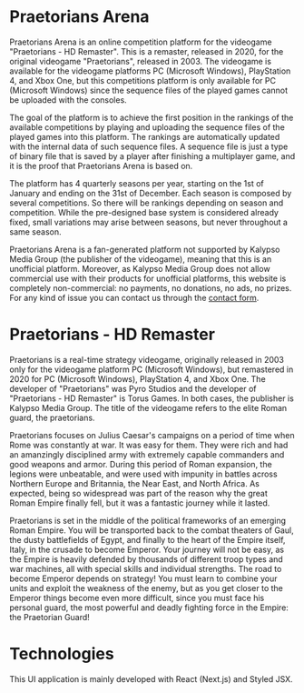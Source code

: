 # Praetorians Arena

Praetorians Arena is an online competition platform for the videogame "Praetorians - HD Remaster". This is a remaster, released in 2020, for the original videogame "Praetorians", released in 2003. The videogame is available for the videogame platforms PC (Microsoft Windows), PlayStation 4, and Xbox One, but this competitions platform is only available for PC (Microsoft Windows) since the sequence files of the played games cannot be uploaded with the consoles.

The goal of the platform is to achieve the first position in the rankings of the available competitions by playing and uploading the sequence files of the played games into this platform. The rankings are automatically updated with the internal data of such sequence files. A sequence file is just a type of binary file that is saved by a player after finishing a multiplayer game, and it is the proof that Praetorians Arena is based on.

The platform has 4 quarterly seasons per year, starting on the 1st of January and ending on the 31st of December. Each season is composed by several competitions. So there will be rankings depending on season and competition. While the pre-designed base system is considered already fixed, small variations may arise between seasons, but never throughout a same season.

Praetorians Arena is a fan-generated platform not supported by Kalypso Media Group (the publisher of the videogame), meaning that this is an unofficial platform. Moreover, as Kalypso Media Group does not allow commercial use with their products for unofficial platforms, this website is completely non-commercial: no payments, no donations, no ads, no prizes. For any kind of issue you can contact us through the [contact form](https://praetorians-arena.nestorllamas.com/contact).

# Praetorians - HD Remaster

Praetorians is a real-time strategy videogame, originally released in 2003 only for the videogame platform PC (Microsoft Windows), but remastered in 2020 for PC (Microsoft Windows), PlayStation 4, and Xbox One. The developer of "Praetorians" was Pyro Studios and the developer of "Praetorians - HD Remaster" is Torus Games. In both cases, the publisher is Kalypso Media Group. The title of the videogame refers to the elite Roman guard, the praetorians.

Praetorians focuses on Julius Caesar's campaigns on a period of time when Rome was constantly at war. It was easy for them. They were rich and had an amanzingly disciplined army with extremely capable commanders and good weapons and armor. During this period of Roman expansion, the legions were unbeatable, and were used with impunity in battles across Northern Europe and Britannia, the Near East, and North Africa. As expected, being so widespread was part of the reason why the great Roman Empire finally fell, but it was a fantastic journey while it lasted.

Praetorians is set in the middle of the political frameworks of an emerging Roman Empire. You will be transported back to the combat theaters of Gaul, the dusty battlefields of Egypt, and finally to the heart of the Empire itself, Italy, in the crusade to become Emperor. Your journey will not be easy, as the Empire is heavily defended by thousands of different troop types and war machines, all with special skills and individual strengths. The road to become Emperor depends on strategy! You must learn to combine your units and exploit the weakness of the enemy, but as you get closer to the Emperor things become even more difficult, since you must face his personal guard, the most powerful and deadly fighting force in the Empire: the Praetorian Guard!

# Technologies

This UI application is mainly developed with React (Next.js) and Styled JSX.
